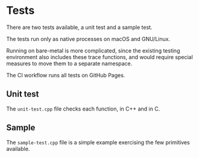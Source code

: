 # Tests

There are two tests available, a unit test and a sample test.

The tests run only as native processes on macOS and GNU/Linux.

Running on bare-metal is more complicated, since the existing testing
environment also includes these trace functions, and would require
special measures to move them to a separate namespace.

The CI workflow runs all tests on GitHub Pages.

## Unit test

The `unit-test.cpp` file checks each function, in C++ and in C.

## Sample

The `sample-test.cpp` file is a simple example exercising the
few primitives available.
